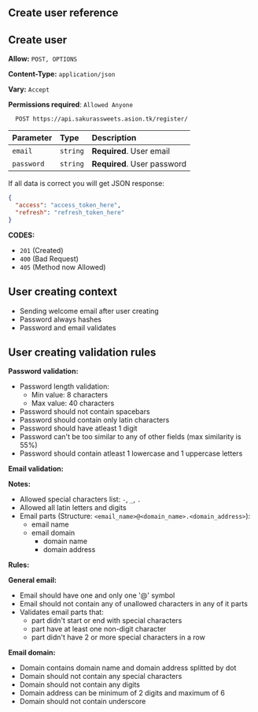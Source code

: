 ## Create user reference

## Create user

**Allow:** `POST, OPTIONS`

**Content-Type:** `application/json`

**Vary:** `Accept`

**Permissions required**: `Allowed Anyone`

```
  POST https://api.sakurassweets.asion.tk/register/
```

| Parameter  | Type     | Description                 |
| :--------- | :------- | :-------------------------- |
| `email`    | `string` | **Required**. User email    |
| `password` | `string` | **Required**. User password |

If all data is correct you will get JSON response:

```json
{
  "access": "access_token_here",
  "refresh": "refresh_token_here"
}
```

**CODES:**

- `201` (Created)
- `400` (Bad Request)
- `405` (Method now Allowed)

## User creating context

- Sending welcome email after user creating
- Password always hashes
- Password and email validates

## User creating validation rules

**Password validation:**

- Password length validation:
  - Min value: 8 characters
  - Max value: 40 characters
- Password should not contain spacebars
- Password should contain only latin characters
- Password should have atleast 1 digit
- Password can't be too similar to any of other fields (max similarity is 55%)
- Password should contain atleast 1 lowercase and 1 uppercase letters

**Email validation:**

**Notes:**

- Allowed special characters list: `-`, `_`, `.`
- Allowed all latin letters and digits
- Email parts (Structure: `<email_name>@<domain_name>.<domain_address>`):
  - email name
  - email domain
    - domain name
    - domain address

**Rules:**

**General email:**

- Email should have one and only one '@' symbol
- Email should not contain any of unallowed characters in any of it parts
- Validates email parts that:
  - part didn't start or end with special characters
  - part have at least one non-digit character
  - part didn't have 2 or more special characters in a row

**Email domain:**

- Domain contains domain name and domain address splitted by dot
- Domain should not contain any special characters
- Domain should not contain any digits
- Domain address can be minimum of 2 digits and maximum of 6
- Domain should not contain underscore
